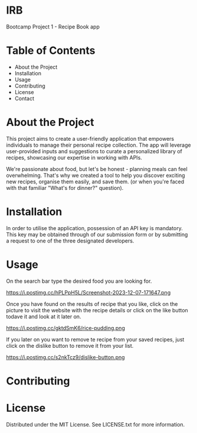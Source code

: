 # IRB
Bootcamp Project 1 - Recipe Book app


# Table of Contents
- About the Project
- Installation
- Usage
- Contributing
- License
- Contact


# About the Project

This project aims to create a user-friendly application that empowers individuals to manage their personal recipe collection. The app will leverage user-provided inputs and suggestions to curate a personalized library of recipes, showcasing our expertise in working with APIs.

We're passionate about food, but let's be honest - planning meals can feel overwhelming. That's why we created a tool to help you discover exciting new recipes, organise them easily, and save them. (or when you're faced with that familiar "What's for dinner?" question).

# Installation

In order to utilise the application, possession of an API key is mandatory. This key may be obtained through of our submission form or by submitting a request to one of the three designated developers.

# Usage

On the search bar type the desired food you are looking for.

https://i.postimg.cc/hPLPpH5L/Screenshot-2023-12-07-171647.png

Once you have found on the results of recipe that you like, click on the picture to visit the website with the recipe details or click on the like button todave it and look at it later on. 

https://i.postimg.cc/gktdSmK6/rice-pudding.png

If you later on you want to remove te recipe from your saved recipes, just click on the dislike button to remove it from your list.

https://i.postimg.cc/s2nkTcz9/dislike-button.png

# Contributing

# License

Distributed under the MIT License. See LICENSE.txt for more information.


